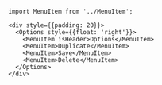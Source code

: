     import MenuItem from '../MenuItem';

    <div style={{padding: 20}}>
      <Options style={{float: 'right'}}>
        <MenuItem isHeader>Options</MenuItem>
        <MenuItem>Duplicate</MenuItem>
        <MenuItem>Save</MenuItem>
        <MenuItem>Delete</MenuItem>
      </Options>
    </div>
